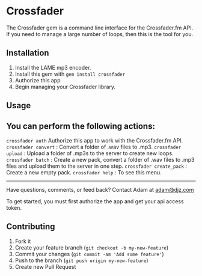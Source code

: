 # Crossfader

The Crossfader gem is a command line interface for the Crossfader.fm API. If you need to manage a large number of loops, then this is the tool for you.

## Installation

1. Install the LAME mp3 encoder.
2. Install this gem with `gem install crossfader`
3. Authorize this app
4. Begin managing your Crossfader library.

## Usage

You can perform the following actions:
---

`crossfader auth` Authorize this app to work with the Crossfader.fm API.
`crossfader convert` : Convert a folder of .wav files to .mp3.
`crossfader upload` : Upload a folder of .mp3s to the server to create new loops.
`crossfader batch` : Create a new pack, convert a folder of .wav files to .mp3 files and upload them to the server in one step.
`crossfader create_pack` : Create a new empty pack.
`crossfader help` : To see this menu.

---
Have questions, comments, or feed back? Contact Adam at adam@djz.com

To get started, you must first authorize the app and get your api access token.

## Contributing

1. Fork it
2. Create your feature branch (`git checkout -b my-new-feature`)
3. Commit your changes (`git commit -am 'Add some feature'`)
4. Push to the branch (`git push origin my-new-feature`)
5. Create new Pull Request
